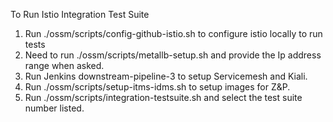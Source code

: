 To Run Istio Integration Test Suite

1) Run ./ossm/scripts/config-github-istio.sh to configure istio locally to run tests
2) Need to run ./ossm/scripts/metallb-setup.sh and provide the Ip address range when asked.
3) Run Jenkins downstream-pipeline-3 to setup Servicemesh and Kiali.
4) Run ./ossm/scripts/setup-itms-idms.sh to setup images for Z&P.
5) Run ./ossm/scripts/integration-testsuite.sh  and select the test suite number listed.
